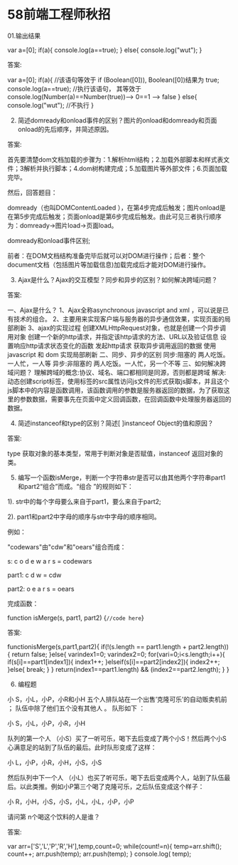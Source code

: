 # 58前端工程师秋招

01.输出结果

var a=[0];
if(a){
    console.log(a==true);
}
else{
    console.log("wut");
}

答案:

var a=[0];
if(a){                      //该语句等效于 if (Boolean([0])),  Boolean([0])结果为 true; 
    console.log(a==true);   //执行该语句， 其等效于console.log(Number(a)==Number(true))--> 0==1 --> false 
}
else{
    console.log("wut");  //不执行
}

02. 简述domready和onload事件的区别？图片的onload和domready和页面onload的先后顺序，并简述原因。

答案:

 首先要清楚dom文档加载的步骤为：1.解析html结构；2.加载外部脚本和样式表文件；3解析并执行脚本；4.dom树构建完成；5.加载图片等外部文件；6.页面加载完毕。

 然后，回答题目：

 domready（也叫DOMContentLoaded ），在第4步完成后触发；图片onload是在第5步完成后触发；页面onload是第6步完成后触发。由此可见三者执行顺序为：domready→图片load→页面load。

 domready和onload事件区别;

 前者：在DOM文档结构准备完毕后就可以对DOM进行操作；后者：整个document文档（包括图片等加载信息)加载完成后才能对DOM进行操作。

03. Ajax是什么？Ajax的交互模型？同步和异步的区别？如何解决跨域问题？

答案:

 一、Ajax是什么？ 1、Ajax全称asynchronous javascript and xml ，可以说是已有技术的组合。 2、主要用来实现客户端与服务器的异步通信效果，实现页面的局部刷新 3、ajax的实现过程 创建XMLHttpRequest对象，也就是创建一个异步调用对象 创建一个新的http请求，并指定该http请求的方法、URL以及验证信息 设置响应http请求状态变化的函数 发起http请求 获取异步调用返回的数据 使用javascript 和 dom 实现局部刷新 二、同步、异步的区别 同步:阻塞的 两人吃饭。一人忙，一人等 异步:非阻塞的 两人吃饭。一人忙，另一个不等 三、如何解决跨域问题？ 理解跨域的概念:协议、域名、端口都相同是同源，否则都是跨域 解决:动态创建script标签，使用标签的src属性访问js文件的形式获取js脚本，并且这个js脚本中的内容是函数调用，该函数调用的参数是服务器返回的数据，为了获取这里的参数数据，需要事先在页面中定义回调函数，在回调函数中处理服务器返回的数据。

04. 简述instanceof和type的区别？简述[ ]instanceof Object的值和原因？

答案:

  type 获取对象的基本类型，常用于判断对象是否赋值，instanceof 返回对象的类。

05. 编写一个函数isMerge，判断一个字符串str是否可以由其他两个字符串part1和part2“组合”而成。“组合 ”的规则如下：

1). str中的每个字母要么来自于part1，要么来自于part2;

2). part1和part2中字母的顺序与str中字母的顺序相同。

例如：

"codewars"由"cdw"和"oears"组合而成：

s: c o d e w a r s = codewars

part1: c d w = cdw

part2: o e a r s = oears

完成函数：

function isMerge(s, part1, part2) {``//code here``}

答案:

functionisMerge(s,part1,part2){
if(!(s.length == part1.length + part2.length)) {
        return false;
  }else{
        varindex1=0;
         varindex2=0;
        for(vari=0;i<s.length;i++){
            if(s[i]==part1[index1]){
                index1++;
            }elseif(s[i]==part2[index2]){
                index2++;
            }else{
                break;
            }
        }
        return(index1==part1.length) && (index2==part2.length);
    }
}

06. 编程题

小 S，小L，小P，小R和小H 五个人排队站在一个出售’克隆可乐’的自动贩卖机前 ； 队伍中除了他们五个没有其他人 。 队形如下 ：

小 S，小L，小P，小R，小H

队列的第一个人 （小S）买了一听可乐，喝下去后变成了两个小S！然后两个小S心满意足的站到了队伍的最后。此时队形变成了这样：

小 L，小P，小R，小H，小S，小S

然后队列中下一个人 （小L）也买了听可乐，喝下去后变成两个人，站到了队伍最后。以此类推。例如小P第三个喝了克隆可乐，之后队伍变成这个样子：

小 R，小H，小S，小S，小L，小L，小P，小P

请问第 n个喝这个饮料的人是谁？

答案:

var arr=['S','L','P','R','H'],temp,count=0;
while(count!=n){
    temp=arr.shift();
    count++;
    arr.push(temp);
    arr.push(temp);
}
console.log( temp);


